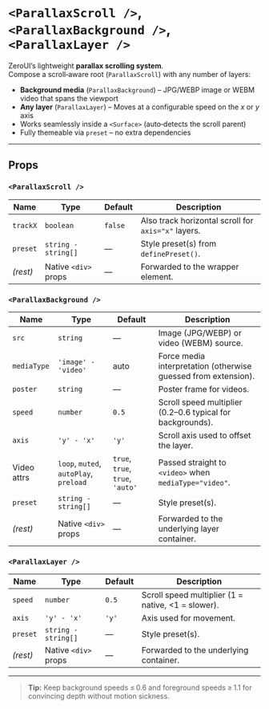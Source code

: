 # `<ParallaxScroll />`, `<ParallaxBackground />`, `<ParallaxLayer />`

ZeroUI’s lightweight **parallax scrolling system**.  
Compose a scroll‑aware root (`ParallaxScroll`) with any number of layers:

* **Background media** (`ParallaxBackground`) – JPG/WEBP image or WEBM video that spans the viewport  
* **Any layer** (`ParallaxLayer`) – Moves at a configurable speed on the *x* or *y* axis  
* Works seamlessly inside a `<Surface>` (auto‑detects the scroll parent)  
* Fully themeable via `preset` – no extra dependencies

---

## Props

### `<ParallaxScroll />`

| Name      | Type                      | Default | Description                                         |
|-----------|---------------------------|---------|-----------------------------------------------------|
| `trackX`  | `boolean`                 | `false` | Also track horizontal scroll for `axis="x"` layers. |
| `preset`  | `string - string[]`     | —       | Style preset(s) from `definePreset()`.              |
| *(rest)*  | Native `<div>` props      | —       | Forwarded to the wrapper element.                   |

### `<ParallaxBackground />`

| Name        | Type                                      | Default | Description                                                         |
|-------------|-------------------------------------------|---------|---------------------------------------------------------------------|
| `src`       | `string`                                  | —       | Image (JPG/WEBP) or video (WEBM) source.                           |
| `mediaType` | `'image' - 'video'`                     | auto    | Force media interpretation (otherwise guessed from extension).      |
| `poster`    | `string`                                  | —       | Poster frame for videos.                                            |
| `speed`     | `number`                                  | `0.5`   | Scroll speed multiplier (0.2–0.6 typical for backgrounds).          |
| `axis`      | `'y' - 'x'`                             | `'y'`   | Scroll axis used to offset the layer.                               |
| Video attrs | `loop`, `muted`, `autoPlay`, `preload`    | `true`, `true`, `true`, `'auto'` | Passed straight to `<video>` when `mediaType="video"`. |
| `preset`    | `string - string[]`                     | —       | Style preset(s).                                                    |
| *(rest)*    | Native `<div>` props                      | —       | Forwarded to the underlying layer container.                        |

### `<ParallaxLayer />`

| Name      | Type                          | Default | Description                                               |
|-----------|-------------------------------|---------|-----------------------------------------------------------|
| `speed`   | `number`                      | `0.5`   | Scroll speed multiplier (1 = native, &lt;1 = slower).      |
| `axis`    | `'y' - 'x'`                 | `'y'`   | Axis used for movement.                                   |
| `preset`  | `string - string[]`         | —       | Style preset(s).                                          |
| *(rest)*  | Native `<div>` props          | —       | Forwarded to the underlying container.                    |

---

> **Tip:** Keep background speeds ≤ 0.6 and foreground speeds ≥ 1.1 for convincing depth without motion sickness.

